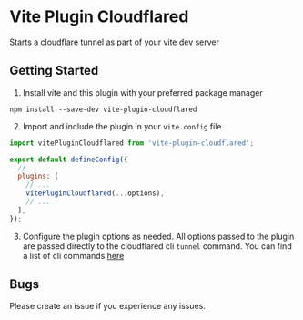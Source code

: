 # Vite Plugin Cloudflared

Starts a cloudflare tunnel as part of your vite dev server

## Getting Started

1. Install vite and this plugin with your preferred package manager

`npm install --save-dev vite-plugin-cloudflared`

2. Import and include the plugin in your `vite.config` file

```js
import vitePluginCloudflared from 'vite-plugin-cloudflared';

export default defineConfig({
  // ...
  plugins: [
    // ...
    vitePluginCloudflared(...options),
    // ...
  ],
});
```

3. Configure the plugin options as needed. All options passed to the plugin are passed directly to the cloudflared cli `tunnel` command. You can find a list of cli commands [here](https://developers.cloudflare.com/cloudflare-one/connections/connect-networks/configure-tunnels/local-management/tunnel-useful-commands/)

## Bugs

Please create an issue if you experience any issues.

